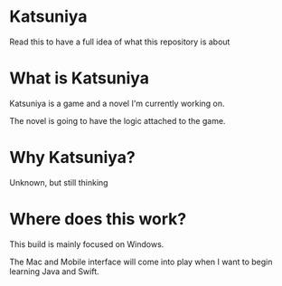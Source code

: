# Katsuniya

Read this to have a full idea of what this repository is about

# What is Katsuniya

Katsuniya is a game and a novel I'm currently working on.

The novel is going to have the logic attached to the game.

# Why Katsuniya?

Unknown, but still thinking

# Where does this work?

This build is mainly focused on Windows.

The Mac and Mobile interface will come into play when I want to begin learning Java and Swift.
